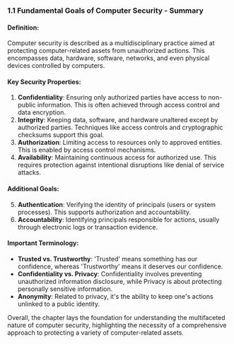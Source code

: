 ### 1.1 Fundamental Goals of Computer Security - Summary

#### Definition:
Computer security is described as a multidisciplinary practice aimed at protecting computer-related assets from unauthorized actions. This encompasses data, hardware, software, networks, and even physical devices controlled by computers.

#### Key Security Properties:
1. **Confidentiality**: Ensuring only authorized parties have access to non-public information. This is often achieved through access control and data encryption.
2. **Integrity**: Keeping data, software, and hardware unaltered except by authorized parties. Techniques like access controls and cryptographic checksums support this goal.
3. **Authorization**: Limiting access to resources only to approved entities. This is enabled by access control mechanisms.
4. **Availability**: Maintaining continuous access for authorized use. This requires protection against intentional disruptions like denial of service attacks.

#### Additional Goals:
5. **Authentication**: Verifying the identity of principals (users or system processes). This supports authorization and accountability.
6. **Accountability**: Identifying principals responsible for actions, usually through electronic logs or transaction evidence.

#### Important Terminology:
- **Trusted vs. Trustworthy**: 'Trusted' means something has our confidence, whereas 'Trustworthy' means it deserves our confidence.
- **Confidentiality vs. Privacy**: Confidentiality involves preventing unauthorized information disclosure, while Privacy is about protecting personally sensitive information.
- **Anonymity**: Related to privacy, it's the ability to keep one's actions unlinked to a public identity.

Overall, the chapter lays the foundation for understanding the multifaceted nature of computer security, highlighting the necessity of a comprehensive approach to protecting a variety of computer-related assets.

